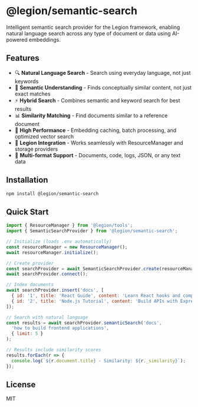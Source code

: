 # @legion/semantic-search

Intelligent semantic search provider for the Legion framework, enabling natural language search across any type of document or data using AI-powered embeddings.

## Features

- 🔍 **Natural Language Search** - Search using everyday language, not just keywords
- 🎯 **Semantic Understanding** - Finds conceptually similar content, not just exact matches
- ⚡ **Hybrid Search** - Combines semantic and keyword search for best results
- 📊 **Similarity Matching** - Find documents similar to a reference document
- 🚀 **High Performance** - Embedding caching, batch processing, and optimized vector search
- 🔧 **Legion Integration** - Works seamlessly with ResourceManager and storage providers
- 📝 **Multi-format Support** - Documents, code, logs, JSON, or any text data

## Installation

```bash
npm install @legion/semantic-search
```

## Quick Start

```javascript
import { ResourceManager } from '@legion/tools';
import { SemanticSearchProvider } from '@legion/semantic-search';

// Initialize (loads .env automatically)
const resourceManager = new ResourceManager();
await resourceManager.initialize();

// Create provider
const searchProvider = await SemanticSearchProvider.create(resourceManager);
await searchProvider.connect();

// Index documents
await searchProvider.insert('docs', [
  { id: '1', title: 'React Guide', content: 'Learn React hooks and components...' },
  { id: '2', title: 'Node.js Tutorial', content: 'Build APIs with Express...' }
]);

// Search with natural language
const results = await searchProvider.semanticSearch('docs', 
  'how to build frontend applications',
  { limit: 5 }
);

// Results include similarity scores
results.forEach(r => {
  console.log(`${r.document.title} - Similarity: ${r._similarity}`);
});
```

## License

MIT